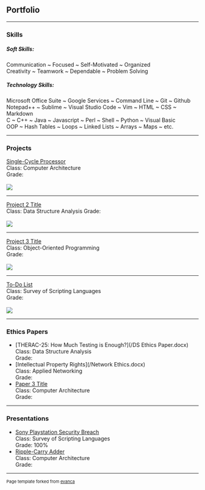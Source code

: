 ## Portfolio

---

### Skills

##### Soft Skills:
  Communication ~ Focused ~ Self-Motivated ~ Organized  
  Creativity ~ Teamwork ~ Dependable ~ Problem Solving  
  
##### Technology Skills:
  Microsoft Office Suite ~ Google Services ~ Command Line ~ Git ~ Github  
  Notepad++ ~ Sublime ~ Visual Studio Code ~ Vim ~ HTML ~ CSS ~ Markdown  
  C ~ C++ ~ Java ~ Javascript ~ Perl ~ Shell ~ Python ~ Visual Basic   
  OOP ~ Hash Tables ~ Loops ~ Linked Lists ~ Arrays ~ Maps ~ etc.  
  
---

### Projects

[Single-Cycle Processor](/sample_page)  
Class: Computer Architecture  
Grade:  
<br>
<img src="images/dummy_thumbnail.jpg?raw=true"/>

---
[Project 2 Title](/pdf/sample_presentation.pdf)  
Class: Data Structure Analysis
Grade:  
<br>
<img src="images/dummy_thumbnail.jpg?raw=true"/>

---
[Project 3 Title](http://example.com/)  
Class: Object-Oriented Programming  
Grade:  
<br>
<img src="images/dummy_thumbnail.jpg?raw=true"/>

---

[To-Do List](https://codepen.io/amber-ramsey/pen/yLLZRaK)  
Class: Survey of Scripting Languages  
Grade:  
<br>
<img src="images/scripting portfolio pic"/>

---

### Ethics Papers

- [THERAC-25: How Much Testing is Enough?](/DS Ethics Paper.docx)  
  Class: Data Structure Analysis  
  Grade:  
- [Intellectual Property Rights](/Network Ethics.docx)  
  Class: Applied Networking  
  Grade:  
- [Paper 3 Title](http://example.com/)  
  Class: Computer Architecture  
  Grade:  

---

### Presentations

- [Sony Playstation Security Breach](https://youtu.be/esssEReJ99c)  
  Class: Survey of Scripting Languages  
  Grade: 100%  
- [Ripple-Carry Adder](https://docs.google.com/presentation/d/1y-fy4Q30TYP0nPdgUIFEvORarMUUWeNnUso3PKB4f30/edit?usp=sharing)  
  Class: Computer Architecture  
  Grade:  

---

<p style="font-size:11px">Page template forked from <a href="https://github.com/evanca/quick-portfolio">evanca</a></p>
<!-- Remove above link if you don't want to attibute -->

